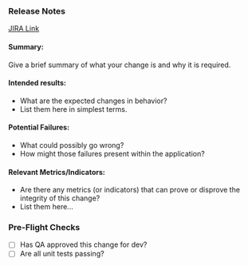 ### Release Notes
[JIRA Link]()

#### Summary:
Give a brief summary of what your change is and why it is required.

#### Intended results:
- What are the expected changes in behavior?
- List them here in simplest terms.

#### Potential Failures:
- What could possibly go wrong?
- How might those failures present within the application?

#### Relevant Metrics/Indicators:
- Are there any metrics (or indicators) that can prove or disprove the integrity of this change?
- List them here...

<!---For minor fixes include the following --->
<!---### Minor Change
A 1-2 sentence summary on the change. If this requires more detail your change is likely not minor.-->

### Pre-Flight Checks
- [ ] Has QA approved this change for dev?
- [ ] Are all unit tests passing?

